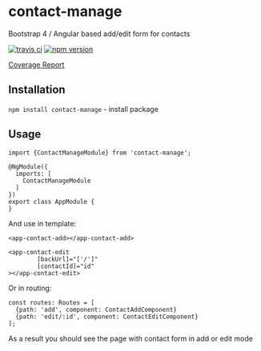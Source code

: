 # contact-manage

Bootstrap 4 / Angular based add/edit form for contacts

[![travis ci](https://travis-ci.org/s-kalaus/contact-manage.svg?branch=master)](https://travis-ci.org/s-kalaus/contact-manage) [![npm version](https://badge.fury.io/js/contact-manage.svg)](https://badge.fury.io/js/contact-manage)

[Coverage Report](https://s-kalaus.github.io/contact-manage/coverage/class/index.html)
## Installation
`npm install contact-manage` - install package
## Usage
```
import {ContactManageModule} from 'contact-manage';

@NgModule({
  imports: [
    ContactManageModule
  ]
})
export class AppModule {
}
```
And use in template:
```
<app-contact-add></app-contact-add>

<app-contact-edit
        [backUrl]="['/']"
        [contactId]="id"
></app-contact-edit>
```
Or in routing:
```
const routes: Routes = [
  {path: 'add', component: ContactAddComponent}
  {path: 'edit/:id', component: ContactEditComponent}
];
```
As a result you should see the page with contact form in add or edit mode